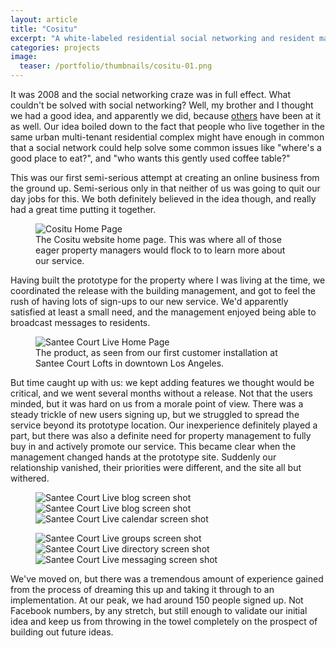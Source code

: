 ```yaml
---
layout: article
title: "Cositu"
excerpt: "A white-labeled residential social networking and resident management service."
categories: projects
image:
  teaser: /portfolio/thumbnails/cositu-01.png
---
```

It was 2008 and the social networking craze was in full effect. What couldn't be solved with social networking? Well, my brother and I thought we had a good idea, and apparently we did, because [others](http://public.mybuilding.org/) have been at it as well. Our idea boiled down to the fact that people who live together in the same urban multi-tenant residential complex might have enough in common that a social network could help solve some common issues like "where's a good place to eat?", and "who wants this gently used coffee table?"

This was our first semi-serious attempt at creating an online business from the ground up. Semi-serious only in that neither of us was going to quit our day jobs for this. We both definitely believed in the idea though, and really had a great time putting it together.

<figure class="full">
  <img src="{{ site.url }}/images/portfolio/screenshots/cositu-01.med.png" alt="Cositu Home Page">
  <figcaption>The Cositu website home page. This was where all of those eager property managers would flock to to learn more about our service.</figcaption>
</figure>

Having built the prototype for the property where I was living at the time, we coordinated the release with the building management, and got to feel the rush of having lots of sign-ups to our new service. We'd apparently satisfied at least a small need, and the management enjoyed being able to broadcast messages to residents.

<figure class="full">
  <img src="{{ site.url }}/images/portfolio/screenshots/cositu-07.med.png" alt="Santee Court Live Home Page">
  <figcaption>The product, as seen from our first customer installation at Santee Court Lofts in downtown Los Angeles.</figcaption>
</figure>


But time caught up with us: we kept adding features we thought would be critical, and we went several months without a release. Not that the users minded, but it was hard on us from a morale point of view. There was a steady trickle of new users signing up, but we struggled to spread the service beyond its prototype location. Our inexperience definitely played a part, but there was also a definite need for property management to fully buy in and actively promote our service. This became clear when the management changed hands at the prototype site. Suddenly our relationship vanished, their priorities were different, and the site all but withered.

<figure class="third">
  <img src="{{ site.url }}/images/portfolio/thumbnails/cositu-09.png" alt="Santee Court Live blog screen shot">
  <img src="{{ site.url }}/images/portfolio/thumbnails/cositu-04.png" alt="Santee Court Live blog screen shot">
  <img src="{{ site.url }}/images/portfolio/thumbnails/cositu-03.png" alt="Santee Court Live calendar screen shot">
  <figcaption></figcaption>
</figure>

<figure class="third">
  <img src="{{ site.url }}/images/portfolio/thumbnails/cositu-02.png" alt="Santee Court Live groups screen shot">
  <img src="{{ site.url }}/images/portfolio/thumbnails/cositu-05.png" alt="Santee Court Live directory screen shot">
  <img src="{{ site.url }}/images/portfolio/thumbnails/cositu-10.png" alt="Santee Court Live messaging screen shot">
  <figcaption></figcaption>
</figure>

We've moved on, but there was a tremendous amount of experience gained from the process of dreaming this up and taking it through to an implementation. At our peak, we had around 150 people signed up. Not Facebook numbers, by any stretch, but still enough to validate our initial idea and keep us from throwing in the towel completely on the prospect of building out future ideas.